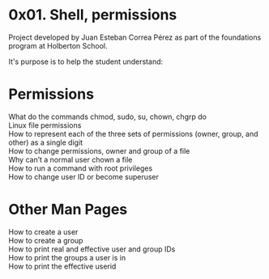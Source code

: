 # 0x01. Shell, permissions

Project developed by Juan Esteban Correa Pérez as part of the foundations program at Holberton School.

It's purpose is to help the student understand:

# Permissions

What do the commands chmod, sudo, su, chown, chgrp do<br />
Linux file permissions<br />
How to represent each of the three sets of permissions (owner, group, and other) as a single digit<br />
How to change permissions, owner and group of a file<br />
Why can’t a normal user chown a file<br />
How to run a command with root privileges<br />
How to change user ID or become superuser<br />

# Other Man Pages

How to create a user<br />
How to create a group<br />
How to print real and effective user and group IDs<br />
How to print the groups a user is in<br />
How to print the effective userid<br />

